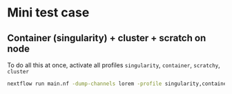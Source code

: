 # Mini test case

## Container (singularity) + cluster + scratch on node

To do all this at once, activate all profiles `singularity`, `container`, `scratchy`, `cluster`

```bash
nextflow run main.nf -dump-channels lorem -profile singularity,container,scratchy,cluster
```